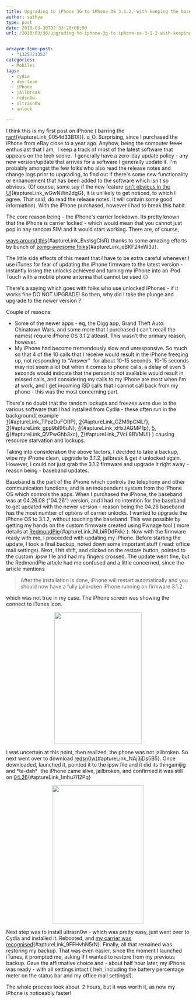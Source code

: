 ```yaml
---
title: Upgrading to iPhone 3G to iPhone OS 3.1.2, with keeping the baseband at 04.26
author: sathya
type: post
date: 2010-03-30T02:33:28+00:00
url: /2010/03/30/upgrading-to-iphone-3g-to-iphone-os-3-1-2-with-keeping-the-baseband-at-04-26/


arkayne-time-post:
  - "1325721352"
categories:
  - Mobiles
tags:
  - cydia
  - dev-team
  - iPhone
  - jailbreak
  - redsn0w
  - ultrasn0w
  - unlock

---
```

I think this is my first post on iPhone ( barring the [rant][1]{#aptureLink_0054d33B1X}). o_O. Surprising, since I purchased the iPhone from eBay close to a year ago. Anyhow, being the computer <span style="text-decoration: line-through;">freak</span> enthusiast that I am,  I keep a track of most of the latest software that appears on the tech scene.  I generally have a zero-day update policy - any new version/update that arrives for a software I generally update it. I'm probably amongst the few folks who also read the release notes and change logs prior to upgrading, to find out if there's some new functionality or enhancement that has been added to the software which isn't so obvious. (Of course, some say if the new feature [isn't obvious in the UI][2]{#aptureLink_wGwNWn2dgG}, it is unlikely to get noticed, to which I agree. That said, do read the release notes. It will contain some good information). With the iPhone purchased, however I had to break this habit.

<!--more-->The core reason being - the iPhone's carrier lockdown. Its pretty known that the iPhone is carrier locked - which would mean that you cannot just pop in any random SIM and it would start working. There are, of course, 

[ways around this][3]{#aptureLink_BvslsgClsR} thanks to some amazing efforts by bunch of [zomg-awesome folks][4]{#aptureLink_oBKF24nW3J}.

The little side effects of this meant that I have to be extra careful whenever I use iTunes for fear of updating the iPhone firmware to the latest version - instantly losing the unlocks achieved and turning my iPhone into an iPod Touch with a mobile phone antenna that cannot be used 😐

There's a saying which goes with folks who use unlocked iPhones - if it works fine DO NOT UPGRADE! So then, why did I take the plunge and upgrade to the newer version ?

Couple of reasons:

  * Some of the newer apps - eg, the Digg app, Grand Theft Auto: Chinatown Wars, and some more that I purchased ( can't recall the names) require iPhone OS 3.1.2 atleast. This wasn't the primary reason, however.
  * My iPhone had become tremendously slow and unresponsive. So much so that 4 of the 10 calls that I receive would result in the iPhone freezing up, not responding to "Answer"  for about 10-15 seconds. 10-15 seconds may not seem a lot but when it comes to phone calls, a delay of even 5 seconds would indicate that the person is not available would result in missed calls, and considering my calls to my iPhone are most when I'm at work, and I get incoming ISD calls that I cannot call back from my phone - this was the most concerning part.

There's no doubt that the random lockups and freezes were due to the various software that I had installed from Cydia - these often run in the background( example [1][5]{#aptureLink_TPpzDuFORP}, [2][6]{#aptureLink_GZM9pCI4Lf}, [3][7]{#aptureLink_gpp9bI96uN}, [4][8]{#aptureLink_xHxJAGMP1p}, [5][9], [6][10]{#aptureLink_QVPwGhb3xc}, [7][11]{#aptureLink_7VcL8BVMUI} ) causing resource starvation and lockups.

Taking into consideration the above factors, I decided to take a backup, wipe my iPhone clean, upgrade to 3.1.2, jailbreak & get it unlocked again. However, I could not just grab the 3.1.2 firmware and upgrade it right away - reason being - baseband updates.

Baseband is the part of the iPhone which controls the telephony and other communication functions, and is an independent system from the iPhone OS which controls the apps. When I purchased the iPhone, the baseband was at 04.26.08 ("04.26") version, and I had no intention for the baseband to get updated with the newer version - reason being the 04.26 baseband has the most number of options of carrier unlocks. I wanted to upgrade the iPhone OS to 3.1.2, without touching the baseband. This was possible by getting my hands on the custom firmware created using Pwnage tool ( more details at [RedmondPie][12]{#aptureLink_NLbiRDdFkk} ). Now with the firmware ready with me, I proceeded with updating my iPhone. Before starting the update, I took a final backup, noted down some important stuff ( read: office mail settings). Next, I hit shift, and clicked on the restore button, pointed to the custom .ipsw file and had my fingers crossed. The update went fine, but the RedmondPie article had me confused and a little concerned, since the article mentions

> After the installation is done, iPhone will restart automatically and you should now have a fully jailbroken iPhone running on firmware 3.1.2.

which was not true in my case. The iPhone screen was showing the connect to iTunes icon.

<a id="aptureLink_rL2Vac2OE5" style="margin: 0pt auto; text-align: center; display: block; padding: 0px 6px;" href="https://www.dino.co.uk/blogbox/random/iphone_os3_error.png"><img style="border: 0px none;" src="https://www.dino.co.uk/blogbox/random/iphone_os3_error.png" alt="" width="240px" height="360px" /></a>

I was uncertain at this point, then realized, the phone was not jailbroken. So next went over to download [redsn0w][13]{#aptureLink_NAj3jDs5B5}. Once downloaded, launched it, pointed it to the ipsw file and it did its thingamijig and \*ta-dah\*  the iPhone came alive, jailbroken, and confirmed it was still on [04.26][14]{#aptureLink_1mhu7l12Pq}

<a id="aptureLink_oXKeXHu2Cc" style="margin: 0pt auto; text-align: center; display: block; padding: 0px 6px;" href="https://apture.s3.amazonaws.com/00000127acd9c15573cf76aa007f000000000001.IMG_0700.PNG"><img style="border: 0px none;" title="IMG_0700" src="https://apture.s3.amazonaws.com/00000127acd9c15573cf76aa007f000000000001.IMG_0700.PNG" alt="" width="252.20000000000002px" height="378.3px" /></a>

Next step was to install ultrasn0w - which was pretty easy, just went over to Cydia and installed it. Rebooted, and [my carrier was recognised][15]{#aptureLink_9FFHvhN5rN}. Finally, all that remained was restoring my backup. That was even easier, since the moment I launched iTunes, it prompted me, asking if I wanted to restore from my previous backup. Gave the affirmative choice and - about half hour later, my iPhone was ready - with all settings intact ( heh, including the battery percentage meter on the status bar and my office mail settings!).

The whole process took about  2 hours, but it was worth it, as now my iPhone is noticeably faster!

 [1]: ../2010/02/23/get-your-iphone-in-india-for-99-rs-4500-only/
 [2]: https://www.codinghorror.com/blog/2009/01/if-you-dont-change-the-ui-nobody-notices.html
 [3]: https://www.google.com/search?q=unlocking+the+iPhone&ie=utf-8&oe=utf-8&aq=t&rls=org.mozilla:en-US:official&client=firefox-a
 [4]: https://wikee.iphwn.org/
 [5]: https://twitpic.com/1872m3
 [6]: https://twitpic.com/16gox7
 [7]: https://twitpic.com/13o1t6
 [8]: https://twitpic.com/123vgp
 [9]: https://twitpic.com/11384o
 [10]: https://twitpic.com/vwxn2
 [11]: https://twitpic.com/9v70o
 [12]: https://www.redmondpie.com/jailbreak-and-unlock-iphone-3.1.2-firmware-on-windows-anu759/
 [13]: https://wikee.iphwn.org/howto:rs9
 [14]: https://twitter.com/SathyaBhat/status/11183955041
 [15]: https://twitter.com/SathyaBhat/status/11184177123
